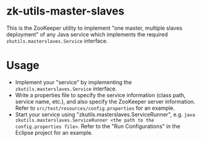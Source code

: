 zk-utils-master-slaves
======================
This is the ZooKeeper utility to implement "one master, multiple slaves deployment" of any Java service which implements
the required `zkutils.masterslaves.Service` interface.

Usage
======================
* Implement your "service" by implementing the `zkutils.masterslaves.Service` interface.
* Write a properties file to specify the service information (class path, service name, etc.), and also specify the ZooKeeper server
information. Refer to `src/test/resources/config.properties` for an example.
* Start your service using "zkutils.masterslaves.ServiceRunner", e.g. `java zkutils.masterslaves.ServiceRunner <the path to the config.properties file>`.
Refer to the "Run Configurations" in the Eclipse project for an example.